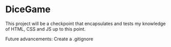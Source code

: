 # DiceGame
This project will be a checkpoint that encapsulates and tests my knowledge of HTML, CSS and JS up to this point.

Future advancements:
Create a .gitignore
